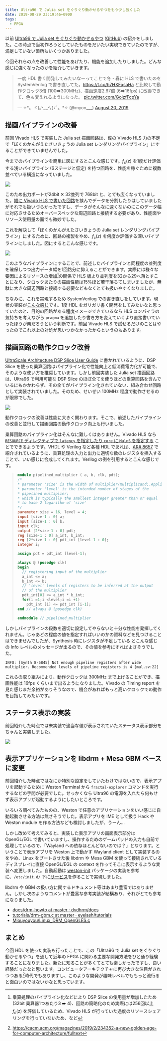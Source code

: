 ```yaml
---
title: Ultra96 で Julia set をぐりぐり動かせるやつをもう少し強くした
date: 2019-08-29 23:19:46+0900
tags:
  - FPGA
---
```


以前 [Ultra96 で Julia set をぐりぐり動かせるやつ](/blog/2019/05/15/ultra96-julia-set-explorer/) ([GitHub](https://github.com/Tosainu/ultra96-fractal)) の紹介をしました。この時点で当初作ろうとしていたものをだいたい実現できていたのですが、満足していない箇所もいくつかありました。

今回それらの点を改善して性能をあげたり、機能を追加したりしました。どんな感じに強くなったのかを紹介していきます。

<blockquote class="twitter-tweet tw-align-center"><p lang="ja" dir="ltr">一度 HDL 書く開発してみたいなーってことで冬・春に HLS で書いたのを SystemVerilog で書き直してた。<a href="https://t.co/h7HXFqsaHa">https://t.co/h7HXFqsaHa</a> と比較して動作クロック3倍 (100➡300MHz)、描画速度2.67倍 (6➡16fps) に改善できて、色も変えれるようになった。 <a href="https://t.co/GoizfFcpYa">pic.twitter.com/GoizfFcpYa</a></p>&mdash; ✧*。ヾ(｡˃﹏˂｡)ﾉﾞ。*✧ (@myon___) <a href="https://twitter.com/myon___/status/1163835624710795264?ref_src=twsrc%5Etfw">August 20, 2019</a></blockquote> <script async src="https://platform.twitter.com/widgets.js" charset="utf-8"></script>

<!--more-->

## 描画パイプラインの改善

前回 Vivado HLS で実装した Julia set 描画回路は、僕の Vivado HLS 力の不足で「ぼくのかんがえたさいきょうの Julia set レンダリングパイプライン」にすることができていませんでした。

今までのパイプラインを簡単に図にするとこんな感じです。$f_c(z)$ を1度だけ評価する浅いパイプライン (6ステージと仮定) を持つ回路を、性能を稼ぐために複数並べている構造になっていました。

![](pipeline1.svg)

このため出力ポートが24bit ✕ 32並列で 768bit と、とても広くなっていました。[雑に Vivado HLS で書いた回路](https://github.com/Tosainu/ultra96-fractal/blob/v0.0.2/hls_ip/data_width_converter/data_width_converter.cc)を挟んでデータを分割したりはしていましたがそれでも扱いづらかったですし、データがそんなに速くないのにこのデータ幅に対応させるためオーバースペックな周辺回路と接続する必要があり、性能面やリソース使用量の面でも微妙でした。

これを解決して「ぼくのかんがえたさいきょうの Julia set レンダリングパイプライン」にするために、回路の複製をやめ、$f_c(z)$ を何度か評価する深いパイプラインにしました。図にするとこんな感じです。

![](pipeline2.svg)

このようなパイプラインにすることで、前述したパイプラインと同程度の並列度を確保しつつ出力データ幅を1回路分に抑えることができます。実際には様々な要因によるリソースの増加[^res]の関係で HLS 版より並列度を32から29へ落とすことになり、クロックあたりの描画性能は15%ほど若干落ちてしまいましたが、無駄に大きな周辺回路と接続する必要などもなくとても扱いやすくなりました。

ちなみに、これを実現するため SystemVerilog での書き直しをしています。現状の実装が[こんな感じ](https://github.com/Tosainu/ultra96-fractal/blob/6a761b5facba503c95e770bc72bd3383dd1909f6/src/fractal_generator.sv)です。1度 HDL をガリガリ書く開発をしてみたいなと思っていたのと、目的の回路がある程度イメージできているなら HLS コンパイラの気持ちを考えながら `pragma` を追加したり書き方を変えていくより直接書いていったほうが楽だろうという判断です。前回 Vivado HLS で試せるだけのことはやったのでこれ以上の対処が思いつかなかったからというのもあります。

[^res]: 乗算処理のパイプライン化などにより DSP Slice の使用量が増加したため (32bit 乗算器1つあたり3 :arrow_right: 4)、回路の簡略化のため実際には256回以上 $f_c(z)$ を評価しているため、Vivado HLS が行っていた過度のリソースシェアリングを行っていないため、など

## 描画回路の動作クロック改善

[UltraScale Architecture DSP Slice User Guide](https://www.xilinx.com/support/documentation/user_guides/ug579-ultrascale-dsp.pdf) に書かれているように、DSP Slice を使った乗算回路はパイプライン化で性能向上と低消費電力化が可能で、そのような使い方を推奨しています。しかし前回実装した Julia set 描画回路は、Ultra96 で利用可能な DSP Slice のほぼ全てを使うほどの乗算回路を含んでいるにもかかわらず、その全てがパイプライン化されていない、組み合わせ回路として実装されていました。そのため、せいぜい 100MHz 程度で動作させるのが限界でした。

![](dsp.svg)

動作クロックの改善は性能に大きく関わります。そこで、前述したパイプラインの改善と並行して描画回路の動作クロック向上も行いました。

乗算回路のパイプライン化はそんなに難しくはありません。Vivado HLS なら [`RESOURCE` ディレクティブで `latency` を指定したり `core` に `MulnS` を指定する](https://www.xilinx.com/support/documentation/sw_manuals/xilinx2019_1/ug902-vivado-high-level-synthesis.pdf#page=172) ことでできるようです。VHDL や Verilog など各種 HDL であれば、[AR# 8657](https://www.xilinx.com/support/answers/8657.html) で紹介されているように、乗算処理の入力と出力に適切な数のレジスタを挿入することで、いい感じに合成してくれます。Verilog の例を引用するとこんな感じです。

> ```verilog
> module pipelined_multiplier ( a, b, clk, pdt);
> /*
> * parameter 'size' is the width of multiplier/multiplicand;.Application Notes 10-5
> * parameter 'level' is the intended number of stages of the
> * pipelined multiplier;
> * which is typically the smallest integer greater than or equal
> * to base 2 logarithm of 'size'
> */
> parameter size = 16, level = 4;
> input [size-1 : 0] a;
> input [size-1 : 0] b;
> input clk;
> output [2*size-1 : 0] pdt;
> reg [size-1 : 0] a_int, b_int;
> reg [2*size-1 : 0] pdt_int [level-1 : 0];
> integer i;
> 
> assign pdt = pdt_int [level-1];
> 
> always @ (posedge clk)
> begin
>   // registering input of the multiplier
>   a_int <= a;
>   b_int <= b;
>   // 'level' levels of registers to be inferred at the output
>   // of the multiplier
>   pdt_int[0] <= a_int * b_int;
>   for(i =1;i <level;i =i +1)
>     pdt_int [i] <= pdt_int [i-1];
> end // always @ (posedge clk)
> 
> endmodule // pipelined_multiplier
> ```

しかしパイプラインの段数を適切に設定してやらないと十分な性能を発揮してくれません。じゃあどの程度の値を指定すればいいのかの資料などを見つけることはできませんでしたが、Synthesis 時にレジスタが不足している とこんな感じの Info レベルのメッセージが出るので、その値を参考にすればよさそうでした。

    INFO: [Synth 8-5845] Not enough pipeline registers after wide multiplier. Recommended levels of pipeline registers is 4 [mul.sv:22]

これらの取り組みにより、動作クロックは 300MHz まで上げることができ、描画性能は 16fps くらいまで出るようになりました。Vivado の Timing report を見た感じまだ余裕がありそうなので、機会があればもっと高いクロックでの動作を目指してみたいです。

## ステータス表示の実装

前回紹介した時点では未実装で適当な値が表示されていたステータス表示部分をちゃんと実装しました。

![](status.png)

## 表示アプリケーションを libdrm + Mesa GBM ベースに変更

前回紹介した時点ではなにか特別な設定をしていたわけではないので、表示アプリを起動するために Weston Terminal から `fractal-explorer` コマンドを実行するなどの手間が必要でした。せっかくなら Ultra96 の電源を入れたら何もせず表示アプリが起動するようにしたいところです。

いろいろ調べてみたものの、Weston で任意のアプリケーションをいい感じに自動起動させる方法は無さそうでした。表示アプリを IME として扱う Hack や Weston module を作る方法なども検討しましたが、うーん...

しかし改めて考えてみると、実装した表示アプリの画面表示部分は OpenGL/EGL で書いていますし、操作するためのゲームパッドの入力も自前で処理しているので、「Wayland への依存ほとんどないのでは？」となります。ということで表示アプリを Weston 上で動かす Wayland client として実装するのをやめ、Linux をブートさせた後 libdrm や Mesa GBM を使って接続されているディスプレイに直接 OpenGL/EGL の context を作ってそこに表示するような実装へ変更しました。自動起動は [weston-init](https://layers.openembedded.org/layerindex/recipe/90245/) パッケージの実装を参考に、`/etc/init.d/` 下に[サービス](https://github.com/Tosainu/ultra96-fractal/blob/6a761b5facba503c95e770bc72bd3383dd1909f6/petalinux_project/project-spec/meta-user/recipes-apps/fractal-explorer/files/init)を作ることで実現しました。

libdrm や GBM の扱い方に関するドキュメント等はあまり豊富ではありません。しかし次のようなコメントが豊富な参考実装が結構あり、それがとても参考になりました。

- [docs/drm-howto at master · dvdhrm/docs](https://github.com/dvdhrm/docs/tree/master/drm-howto)
- [tutorials/drm-gbm.c at master · eyelash/tutorials](https://github.com/eyelash/tutorials/blob/master/drm-gbm.c)
- [Miouyouyou/Linux_DRM_OpenGLES.c](https://gist.github.com/Miouyouyou/89e9fe56a2c59bce7d4a18a858f389ef)

## まとめ

今回 HDL を使った実装も行ったことで、この「Ultra96 で Julia set をぐりぐり動かせるやつ」を通して近年の FPGA に関わる主要な開発方法をひと通り経験することになりました。新たに知ることが多くてとても楽しかったですし、良い経験だったなと思います。コンピュータアーキテクチャに再び大きな注目がされつつある[^2]時代でもありますし、このような開発が趣味レベルでももっと流行ると面白いのではないかなと思っています。

[^2]: <https://cacm.acm.org/magazines/2019/2/234352-a-new-golden-age-for-computer-architecture/fulltext>
